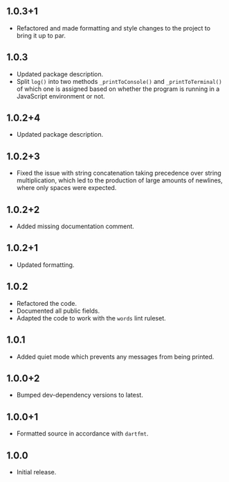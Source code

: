 ## 1.0.3+1

- Refactored and made formatting and style changes to the project to bring it up
  to par.

## 1.0.3

- Updated package description.
- Split `log()` into two methods `_printToConsole()` and `_printToTerminal()` of
  which one is assigned based on whether the program is running in a JavaScript
  environment or not.

## 1.0.2+4

- Updated package description.

## 1.0.2+3

- Fixed the issue with string concatenation taking precedence over string
  multiplication, which led to the production of large amounts of newlines,
  where only spaces were expected.

## 1.0.2+2

- Added missing documentation comment.

## 1.0.2+1

- Updated formatting.

## 1.0.2

- Refactored the code.
- Documented all public fields.
- Adapted the code to work with the `words` lint ruleset.

## 1.0.1

- Added quiet mode which prevents any messages from being printed.

## 1.0.0+2

- Bumped dev-dependency versions to latest.

## 1.0.0+1

- Formatted source in accordance with `dartfmt`.

## 1.0.0

- Initial release.
